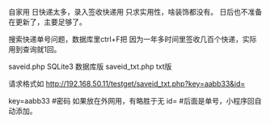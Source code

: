 自家用
日快递太多，录入签收快递用
只求实用性，啥装饰都没有。
日后也不准备在更新了，主要足够了。

搜索快递单号问题，数据库里ctrl+F把 
因为一年多时间里签收几百个快递，实际用到查询就1回。

saveid.php SQLite3 数据库版
saveid_txt.php  txt版

请求格式如
http://192.168.50.11/testget/saveid_txt.php?key=aabb33&id=

key=aabb33  #密码
如果放在外网用，有略胜于无
id=  #后面是单号，小程序回自动添加。
